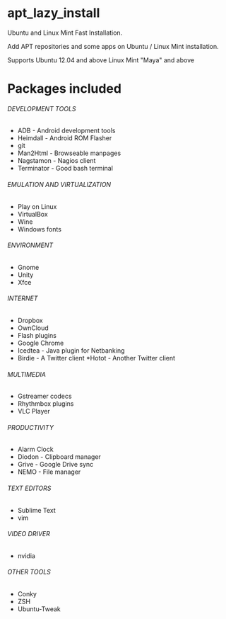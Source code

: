apt_lazy_install
================

Ubuntu and Linux Mint Fast Installation.

Add APT repositories and some apps on Ubuntu / Linux Mint installation.


Supports Ubuntu 12.04 and above
Linux Mint "Maya" and above


Packages included
=================

###### DEVELOPMENT TOOLS
* ADB - Android development tools
* Heimdall - Android ROM Flasher
* git
* Man2Html - Browseable manpages
* Nagstamon - Nagios client
* Terminator - Good bash terminal

###### EMULATION AND VIRTUALIZATION
* Play on Linux
* VirtualBox
* Wine
* Windows fonts

###### ENVIRONMENT
* Gnome
* Unity
* Xfce

###### INTERNET
* Dropbox
* OwnCloud
* Flash plugins
* Google Chrome
* Icedtea - Java plugin for Netbanking
* Birdie - A Twitter client
*Hotot - Another Twitter client

###### MULTIMEDIA
* Gstreamer codecs
* Rhythmbox plugins
* VLC Player

###### PRODUCTIVITY
* Alarm Clock
* Diodon - Clipboard manager
* Grive - Google Drive sync
* NEMO - File manager

###### TEXT EDITORS
* Sublime Text
* vim

###### VIDEO DRIVER
* nvidia

###### OTHER TOOLS
* Conky
* ZSH
* Ubuntu-Tweak
